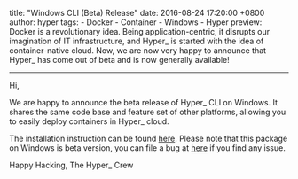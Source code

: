 title: "Windows CLI (Beta) Release"
date: 2016-08-24 17:20:00 +0800
author: hyper
tags:
    - Docker
    - Container
    - Windows
    - Hyper
preview: Docker is a revolutionary idea. Being application-centric, it disrupts our imagination of IT infrastructure, and Hyper_ is started with the idea of container-native cloud. Now, we are now very happy to announce that Hyper_ has come out of beta and is now generally available!

---

Hi,

We are happy to announce the beta release of Hyper_ CLI on Windows. It shares the same code base and feature set of other platforms, allowing you to easily deploy containers in Hyper_ cloud.

The installation instruction can be found [here](https://docs.hyper.sh/GettingStarted/install.html). Please note that this package on Windows is beta version, you can file a bug at [here](https://github.com/hyperhq/hypercli/issues) if you find any issue.

Happy Hacking,
The Hyper_ Crew
